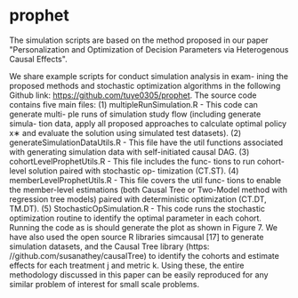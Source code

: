 # prophet
The simulation scripts are based on the method proposed in our paper "Personalization and Optimization of Decision Parameters via Heterogenous Causal Effects".

We share example scripts for conduct simulation analysis in exam- ining the proposed methods and stochastic optimization algorithms in the following Github link: https://github.com/tuye0305/prophet. The source code contains five main files:
(1) multipleRunSimulation.R - This code can generate multi- ple runs of simulation study flow (including generate simula- tion data, apply all proposed approaches to calculate optimal policy x∗ and evaluate the solution using simulated test datasets).
(2) generateSimulationDataUtils.R - This file have the util functions associated with generating simulation data with self-initiated causal DAG.
(3) cohortLevelProphetUtils.R - This file includes the func- tions to run cohort-level solution paired with stochastic op- timization (CT.ST).
(4) memberLevelProphetUtils.R - This file covers the util func- tions to enable the member-level estimations (both Causal Tree or Two-Model method with regression tree models) paired with deterministic optimization (CT.DT, TM.DT).
(5) StochasticOpSimulation.R - This code runs the stochastic optimization routine to identify the optimal parameter in each cohort. Running the code as is should generate the plot as shown in Figure 7.
We have also used the open source R libraries simcausal [17] to generate simulation datasets, and the Causal Tree library (https: //github.com/susanathey/causalTree) to identify the cohorts and estimate effects for each treatment j and metric k. Using these, the entire methodology discussed in this paper can be easily reproduced for any similar problem of interest for small scale problems.